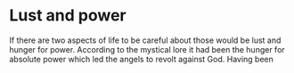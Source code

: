 Lust and power
===========

If there are two aspects of life to be careful about those would be lust and hunger for power. According to the mystical lore it had been the hunger for absolute power which led the angels to revolt against God. Having been 